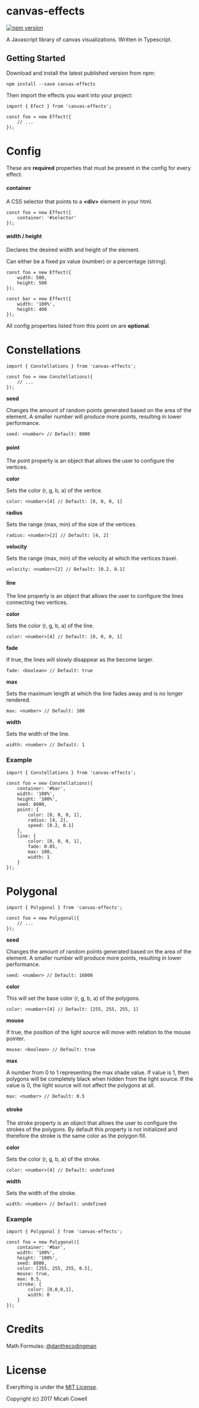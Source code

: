 # canvas-effects
[![npm version](https://badge.fury.io/js/canvas-effects.svg)](https://badge.fury.io/js/canvas-effects)

A Javascript library of canvas visualizations. Written in Typescript.

## Getting Started

Download and install the latest published version from npm:

`npm install --save canvas-effects`

Then import the effects you want into your project:

```
import { Efect } from 'canvas-effects';

const foo = new Effect({
	// ...
});
```










# Config

These are **required** properties that must be present in the config for every effect.

#### container

A CSS selector that points to a **\<div\>** element in your html.

```
const foo = new Effect({
	container: '#selector'
});
```

#### width / height

Declares the desired width and height of the element.

Can either be a fixed px value (number) or a percentage (string).

```
const foo = new Effect({
	width: 500,
	height: 500
});

const bar = new Effect({
	width: '100%',
	height: 400
});
```

All config properties listed from this point on are **optional**.










# Constellations

```
import { Constellations } from 'canvas-effects';

const foo = new Constellations({
	// ...
});
```

**seed**

Changes the amount of random points generated based on the area of the element. A smaller number will produce more points, resulting in lower performance.

`seed: <number> // Default: 8000`

#### point

The point property is an object that allows the user to configure the vertices.

**color**

Sets the color (r, g, b, a) of the vertice.

`color: <number>[4] // Default: [0, 0, 0, 1]`

**radius**

Sets the range (max, min) of the size of the vertices.

`radius: <number>[2] // Default: [4, 2]`

**velocity**

Sets the range (max, min) of the velocity at which the vertices travel.

`velocity: <number>[2] // Default: [0.2, 0.1]`

#### line

The line property is an object that allows the user to configure the lines connecting two vertices.

**color**

Sets the color (r, g, b, a) of the line.

`color: <number>[4] // Default: [0, 0, 0, 1]`

**fade**

If true, the lines will slowly disappear as the become larger.

`fade: <boolean> // Default: true`


**max**

Sets the maximum length at which the line fades away and is no longer rendered.

`max: <number> // Default: 100`

**width**

Sets the width of the line.

`width: <number> // Default: 1`

### Example

```
import { Constellations } from 'canvas-effects';

const foo = new Constellations({
	container: '#bar',
	width: '100%',
	height: '100%',
	seed: 8000,
	point: {
		color: [0, 0, 0, 1],
		radius: [4, 2],
		speed: [0.2, 0.1]
	},
	line: {
		color: [0, 0, 0, 1],
		fade: 0.05,
		max: 100,
		width: 1
	}
});
```










# Polygonal

```
import { Polygonal } from 'canvas-effects';

const foo = new Polygonal({
	// ...
});
```

**seed**

Changes the amount of random points generated based on the area of the element. A smaller number will produce more points, resulting in lower performance.

`seed: <number> // Default: 16000`

**color**

This will set the base color (r, g, b, a) of the polygons.

`color: <number>[4] // Default: [255, 255, 255, 1]`

**mouse**

If true, the position of the light source will move with relation to the mouse pointer.

`mouse: <boolean> // Default: true`

**max**

A number from 0 to 1 representing the max shade value. If value is 1, then polygons will be completely black when hidden from the light source. If the value is 0, the light source will not affect the polygons at all.

`max: <number> // Default: 0.5`

#### stroke

The stroke property is an object that allows the user to configure the strokes of the polygons. By default this property is not initialized and therefore the stroke is the same color as the polygon fill.

**color**

Sets the color (r, g, b, a) of the stroke.

`color: <number>[4] // Default: undefined`

**width**

Sets the width of the stroke.

`width: <number> // Default: undefined`

### Example

```
import { Polygonal } from 'canvas-effects';

const foo = new Polygonal({
	container: '#bar',
	width: '100%',
	height: '100%',
	seed: 8000,
	color: [255, 255, 255, 0.5],
	mouse: true,
	max: 0.5,
	stroke: {
		color: [0,0,0,1],
		width: 0
	}
});
```










# Credits

Math Formulas: [@danthecodingman](https://github.com/danthecodingman)


# License

Everything is under the [MIT License](https://opensource.org/licenses/MIT).

Copyright (c) 2017 Micah Cowell
